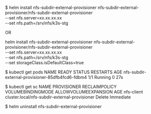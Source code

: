 $ helm install nfs-subdir-external-provisioner nfs-subdir-external-provisioner/nfs-subdir-external-provisioner \
  --set nfs.server=xx.xx.xx.xx \
  --set nfs.path=/srv/nfs/k3s-stg

OR

helm install nfs-subdir-external-provisioner nfs-subdir-external-provisioner/nfs-subdir-external-provisioner \
  --set nfs.server=xx.xx.xx.xx \
  --set nfs.path=/srv/nfs/k3s-stg \
  --set storageClass.isDefaultClass=true

$ kubectl get pods
NAME                                               READY   STATUS    RESTARTS   AGE
nfs-subdir-external-provisioner-85dfb4fcd6-fdbm4   1/1     Running   0          27s

$ kubectl get sc
NAME         PROVISIONER                                     RECLAIMPOLICY   VOLUMEBINDINGMODE   ALLOWVOLUMEEXPANSION   AGE
nfs-client   cluster.local/nfs-subdir-external-provisioner   Delete          Immediate        

$ helm uninstall nfs-subdir-external-provisioner
